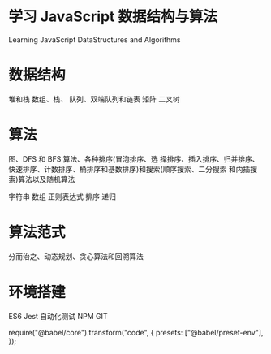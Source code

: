 # 学习 JavaScript 数据结构与算法

Learning JavaScript DataStructures and Algorithms

# 数据结构

堆和栈
  数组、栈、 队列、双端队列和链表
矩阵
二叉树

# 算法

图、DFS 和 BFS 算法、各种排序(冒泡排序、选 择排序、插入排序、归并排序、快速排序、计数排序、桶排序和基数排序)和搜索(顺序搜索、二分搜索 和内插搜索)算法以及随机算法

字符串
数组
正则表达式
排序
递归

# 算法范式

分而治之、动态规划、贪心算法和回溯算法

# 环境搭建

ES6
Jest 自动化测试
NPM
GIT

<!-- "test": "echo \"Error: no test specified\" && exit 1", -->
require("@babel/core").transform("code", {
  presets: ["@babel/preset-env"],
});
